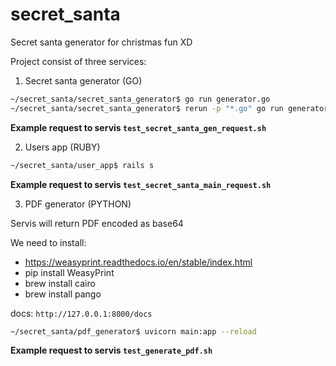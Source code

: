 # secret_santa

Secret santa generator for christmas fun XD 

Project consist of three services:
1. Secret santa generator (GO)

```bash
~/secret_santa/secret_santa_generator$ go run generator.go
~/secret_santa/secret_santa_generator$ rerun -p "*.go" go run generator.go
```

**Example request to servis `test_secret_santa_gen_request.sh`**


2. Users app (RUBY)
```bash
~/secret_santa/user_app$ rails s
```

**Example request to servis `test_secret_santa_main_request.sh`**

3. PDF generator (PYTHON)

Servis will return PDF encoded as base64

We need to install:
- https://weasyprint.readthedocs.io/en/stable/index.html
- pip install WeasyPrint
- brew install cairo
- brew install pango

docs: `http://127.0.0.1:8000/docs`

```bash
~/secret_santa/pdf_generator$ uvicorn main:app --reload
```

**Example request to servis `test_generate_pdf.sh`**